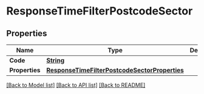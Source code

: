 # ResponseTimeFilterPostcodeSector

## Properties
Name | Type | Description | Notes
------------ | ------------- | ------------- | -------------
**Code** | [**String**](String.md) |  | 
**Properties** | [**ResponseTimeFilterPostcodeSectorProperties**](ResponseTimeFilterPostcodeSectorProperties.md) |  | 

[[Back to Model list]](../README.md#documentation-for-models) [[Back to API list]](../README.md#documentation-for-api-endpoints) [[Back to README]](../README.md)


